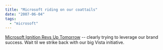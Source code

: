 ```yaml
---
title: "Microsoft riding on our coattails"
date: "2007-06-04"
tags: 
  - "microsoft"
---
```


[Microsoft Ignition Revs Up Tomorrow](http://crunchgear.com/2007/06/03/microsoft-ignition-revs-up-tomorrow/ "Microsoft Ignition Revs Up Tomorrow") -- clearly trying to leverage our brand success. Wait til we strike back with our big Vista initiative.
